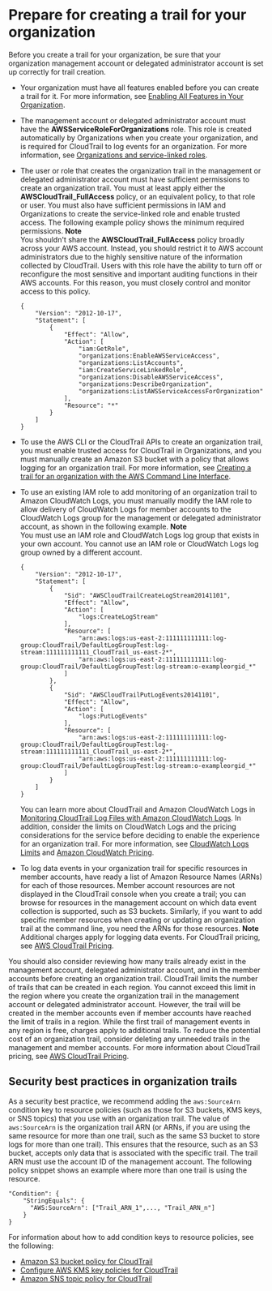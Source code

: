 # Prepare for creating a trail for your organization<a name="creating-an-organizational-trail-prepare"></a>

Before you create a trail for your organization, be sure that your organization management account or delegated administrator account is set up correctly for trail creation\.
+ Your organization must have all features enabled before you can create a trail for it\. For more information, see [Enabling All Features in Your Organization](https://docs.aws.amazon.com/organizations/latest/userguide/orgs_manage_org_support-all-features.html)\.
+ The management account or delegated administrator account must have the **AWSServiceRoleForOrganizations** role\. This role is created automatically by Organizations when you create your organization, and is required for CloudTrail to log events for an organization\. For more information, see [Organizations and service\-linked roles](https://docs.aws.amazon.com/organizations/latest/userguide/orgs_integrate_services.html#orgs_integrate_services-using_slrs)\.
+ The user or role that creates the organization trail in the management or delegated administrator account must have sufficient permissions to create an organization trail\. You must at least apply either the **AWSCloudTrail\_FullAccess** policy, or an equivalent policy, to that role or user\. You must also have sufficient permissions in IAM and Organizations to create the service\-linked role and enable trusted access\. The following example policy shows the minimum required permissions\.
**Note**  
You shouldn't share the **AWSCloudTrail\_FullAccess** policy broadly across your AWS account\. Instead, you should restrict it to AWS account administrators due to the highly sensitive nature of the information collected by CloudTrail\. Users with this role have the ability to turn off or reconfigure the most sensitive and important auditing functions in their AWS accounts\. For this reason, you must closely control and monitor access to this policy\.

  ```
  {
      "Version": "2012-10-17",
      "Statement": [
          {
              "Effect": "Allow",
              "Action": [
                  "iam:GetRole",
                  "organizations:EnableAWSServiceAccess",
                  "organizations:ListAccounts",
                  "iam:CreateServiceLinkedRole",
                  "organizations:DisableAWSServiceAccess",
                  "organizations:DescribeOrganization",
                  "organizations:ListAWSServiceAccessForOrganization"
              ],
              "Resource": "*"
          }
      ]
  }
  ```
+ To use the AWS CLI or the CloudTrail APIs to create an organization trail, you must enable trusted access for CloudTrail in Organizations, and you must manually create an Amazon S3 bucket with a policy that allows logging for an organization trail\. For more information, see [Creating a trail for an organization with the AWS Command Line Interface](cloudtrail-create-and-update-an-organizational-trail-by-using-the-aws-cli.md)\.
+ To use an existing IAM role to add monitoring of an organization trail to Amazon CloudWatch Logs, you must manually modify the IAM role to allow delivery of CloudWatch Logs for member accounts to the CloudWatch Logs group for the management or delegated administrator account, as shown in the following example\.
**Note**  
You must use an IAM role and CloudWatch Logs log group that exists in your own account\. You cannot use an IAM role or CloudWatch Logs log group owned by a different account\. 

  ```
  {
      "Version": "2012-10-17",
      "Statement": [
          {
              "Sid": "AWSCloudTrailCreateLogStream20141101",
              "Effect": "Allow",
              "Action": [
                  "logs:CreateLogStream"
              ],
              "Resource": [
                  "arn:aws:logs:us-east-2:111111111111:log-group:CloudTrail/DefaultLogGroupTest:log-stream:111111111111_CloudTrail_us-east-2*",
                  "arn:aws:logs:us-east-2:111111111111:log-group:CloudTrail/DefaultLogGroupTest:log-stream:o-exampleorgid_*"
              ]
          },
          {
              "Sid": "AWSCloudTrailPutLogEvents20141101",
              "Effect": "Allow",
              "Action": [
                  "logs:PutLogEvents"
              ],
              "Resource": [
                  "arn:aws:logs:us-east-2:111111111111:log-group:CloudTrail/DefaultLogGroupTest:log-stream:111111111111_CloudTrail_us-east-2*",             
                  "arn:aws:logs:us-east-2:111111111111:log-group:CloudTrail/DefaultLogGroupTest:log-stream:o-exampleorgid_*"
              ]
          }
      ]
  }
  ```

  You can learn more about CloudTrail and Amazon CloudWatch Logs in [Monitoring CloudTrail Log Files with Amazon CloudWatch Logs](monitor-cloudtrail-log-files-with-cloudwatch-logs.md)\. In addition, consider the limits on CloudWatch Logs and the pricing considerations for the service before deciding to enable the experience for an organization trail\. For more information, see [CloudWatch Logs Limits](https://docs.aws.amazon.com/AmazonCloudWatch/latest/logs/cloudwatch_limits_cwl.html) and [Amazon CloudWatch Pricing](https://aws.amazon.com/cloudwatch/pricing/)\.
+ To log data events in your organization trail for specific resources in member accounts, have ready a list of Amazon Resource Names \(ARNs\) for each of those resources\. Member account resources are not displayed in the CloudTrail console when you create a trail; you can browse for resources in the management account on which data event collection is supported, such as S3 buckets\. Similarly, if you want to add specific member resources when creating or updating an organization trail at the command line, you need the ARNs for those resources\.
**Note**  
Additional charges apply for logging data events\. For CloudTrail pricing, see [AWS CloudTrail Pricing](https://aws.amazon.com/cloudtrail/pricing/)\.

You should also consider reviewing how many trails already exist in the management account, delegated administrator account, and in the member accounts before creating an organization trail\. CloudTrail limits the number of trails that can be created in each region\. You cannot exceed this limit in the region where you create the organization trail in the management account or delegated administrator account\. However, the trail will be created in the member accounts even if member accounts have reached the limit of trails in a region\. While the first trail of management events in any region is free, charges apply to additional trails\. To reduce the potential cost of an organization trail, consider deleting any unneeded trails in the management and member accounts\. For more information about CloudTrail pricing, see [AWS CloudTrail Pricing](https://aws.amazon.com/cloudtrail/pricing/)\.

## Security best practices in organization trails<a name="organizational-trail-prepare-confused-deputy"></a>

As a security best practice, we recommend adding the `aws:SourceArn` condition key to resource policies \(such as those for S3 buckets, KMS keys, or SNS topics\) that you use with an organization trail\. The value of `aws:SourceArn` is the organization trail ARN \(or ARNs, if you are using the same resource for more than one trail, such as the same S3 bucket to store logs for more than one trail\)\. This ensures that the resource, such as an S3 bucket, accepts only data that is associated with the specific trail\. The trail ARN must use the account ID of the management account\. The following policy snippet shows an example where more than one trail is using the resource\.

```
"Condition": {
    "StringEquals": {
      "AWS:SourceArn": ["Trail_ARN_1",..., "Trail_ARN_n"]
    }
}
```

For information about how to add condition keys to resource policies, see the following:
+ [Amazon S3 bucket policy for CloudTrail](create-s3-bucket-policy-for-cloudtrail.md)
+ [Configure AWS KMS key policies for CloudTrail](create-kms-key-policy-for-cloudtrail.md)
+ [Amazon SNS topic policy for CloudTrail](cloudtrail-permissions-for-sns-notifications.md)